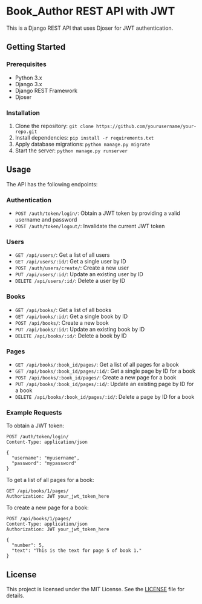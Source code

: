 
# Book_Author REST API with JWT

 This is a Django REST API that uses Djoser for JWT authentication.

## Getting Started

### Prerequisites

- Python 3.x
- Django 3.x
- Django REST Framework
- Djoser

### Installation

1. Clone the repository: `git clone https://github.com/yourusername/your-repo.git`
2. Install dependencies: `pip install -r requirements.txt`
4. Apply database migrations: `python manage.py migrate`
5. Start the server: `python manage.py runserver`

## Usage

The API has the following endpoints:

### Authentication

- `POST /auth/token/login/`: Obtain a JWT token by providing a valid username and password
- `POST /auth/token/logout/`: Invalidate the current JWT token

### Users

- `GET /api/users/`: Get a list of all users
- `GET /api/users/:id/`: Get a single user by ID
- `POST /auth/users/create/`: Create a new user
- `PUT /api/users/:id/`: Update an existing user by ID
- `DELETE /api/users/:id/`: Delete a user by ID

### Books

- `GET /api/books/`: Get a list of all books
- `GET /api/books/:id/`: Get a single book by ID
- `POST /api/books/`: Create a new book
- `PUT /api/books/:id/`: Update an existing book by ID
- `DELETE /api/books/:id/`: Delete a book by ID

### Pages

- `GET /api/books/:book_id/pages/`: Get a list of all pages for a book
- `GET /api/books/:book_id/pages/:id/`: Get a single page by ID for a book
- `POST /api/books/:book_id/pages/`: Create a new page for a book
- `PUT /api/books/:book_id/pages/:id/`: Update an existing page by ID for a book
- `DELETE /api/books/:book_id/pages/:id/`: Delete a page by ID for a book

### Example Requests

To obtain a JWT token:

```
POST /auth/token/login/
Content-Type: application/json

{
  "username": "myusername",
  "password": "mypassword"
}
```

To get a list of all pages for a book:

```
GET /api/books/1/pages/
Authorization: JWT your_jwt_token_here
```

To create a new page for a book:

```
POST /api/books/1/pages/
Content-Type: application/json
Authorization: JWT your_jwt_token_here

{
  "number": 5,
  "text": "This is the text for page 5 of book 1."
}
```



## License

This project is licensed under the MIT License. See the [LICENSE](LICENSE) file for details.
